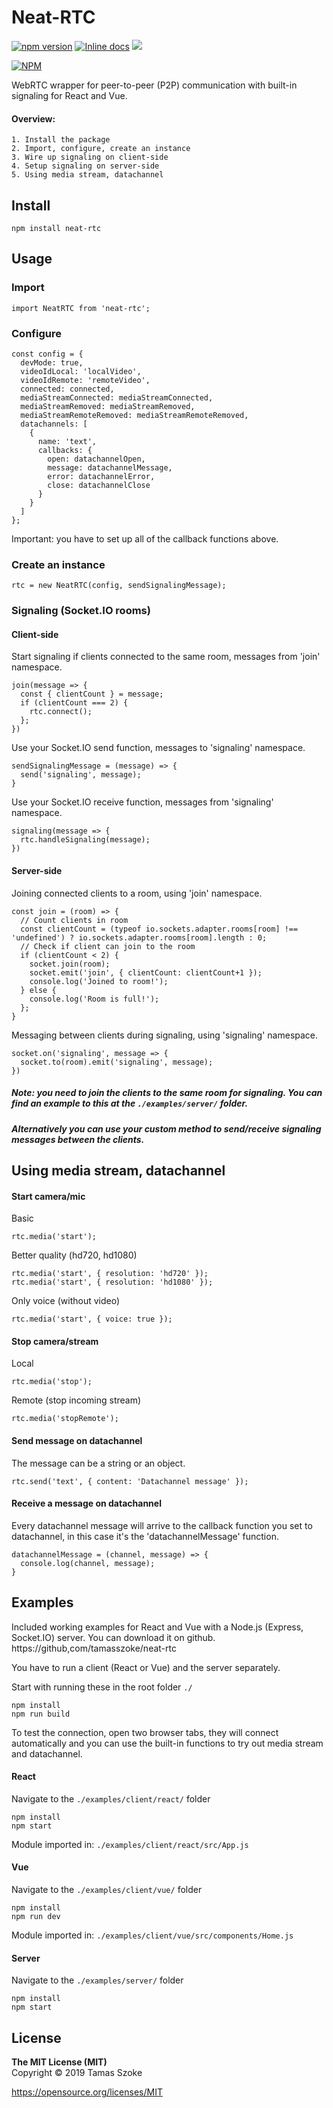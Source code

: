 # Neat-RTC

[![npm version](https://badge.fury.io/js/neat-rtc.svg)](https://badge.fury.io/js/neat-rtc)
[![Inline docs](http://inch-ci.org/github/tamasszoke/neat-rtc.svg?branch=master)](http://inch-ci.org/github/tamasszoke/neat-rtc)
![](https://img.shields.io/github/license/tamasszoke/neat-rtc.svg)

[![NPM](https://nodei.co/npm/neat-rtc.png?compact=true)](https://nodei.co/npm/neat-rtc/)

WebRTC wrapper for peer-to-peer (P2P) communication with built-in signaling for React and Vue.

#### Overview:

	1. Install the package
	2. Import, configure, create an instance
	3. Wire up signaling on client-side
	4. Setup signaling on server-side
	5. Using media stream, datachannel

## Install

	npm install neat-rtc

## Usage

### Import

    import NeatRTC from 'neat-rtc';

### Configure

    const config = {
      devMode: true,
      videoIdLocal: 'localVideo',
      videoIdRemote: 'remoteVideo',
      connected: connected,
      mediaStreamConnected: mediaStreamConnected,
      mediaStreamRemoved: mediaStreamRemoved,
      mediaStreamRemoteRemoved: mediaStreamRemoteRemoved,
      datachannels: [
        {
          name: 'text',
          callbacks: {
            open: datachannelOpen,
            message: datachannelMessage,
            error: datachannelError,
            close: datachannelClose
          }
        }
      ]
    };
    
Important: you have to set up all of the callback functions above.

### Create an instance

    rtc = new NeatRTC(config, sendSignalingMessage);

### Signaling (Socket.IO rooms)

#### Client-side
    
Start signaling if clients connected to the same room, messages from 'join' namespace.

    join(message => {
      const { clientCount } = message;
      if (clientCount === 2) {
        rtc.connect();
      };
    })

Use your Socket.IO send function, messages to 'signaling' namespace.

    sendSignalingMessage = (message) => {
      send('signaling', message);
    }

Use your Socket.IO receive function, messages from 'signaling' namespace.

    signaling(message => {
      rtc.handleSignaling(message);
    })

#### Server-side

Joining connected clients to a room, using 'join' namespace.

    const join = (room) => {
      // Count clients in room
      const clientCount = (typeof io.sockets.adapter.rooms[room] !== 'undefined') ? io.sockets.adapter.rooms[room].length : 0;
      // Check if client can join to the room
      if (clientCount < 2) {
        socket.join(room);
        socket.emit('join', { clientCount: clientCount+1 });
        console.log('Joined to room!');
      } else {
        console.log('Room is full!');
      };
    }

Messaging between clients during signaling, using 'signaling' namespace.

    socket.on('signaling', message => {
      socket.to(room).emit('signaling', message);
    })

##### Note: you need to join the clients to the same room for signaling. You can find an example to this at the `./examples/server/` folder.

##### Alternatively you can use your custom method to send/receive signaling messages between the clients.

## Using media stream, datachannel

#### Start camera/mic

Basic

	rtc.media('start');

Better quality (hd720, hd1080)

	rtc.media('start', { resolution: 'hd720' });
	rtc.media('start', { resolution: 'hd1080' });
    
Only voice (without video)

	rtc.media('start', { voice: true });
    
#### Stop camera/stream

Local

	rtc.media('stop');
    
Remote (stop incoming stream)

	rtc.media('stopRemote');
    
#### Send message on datachannel

The message can be a string or an object.

	rtc.send('text', { content: 'Datachannel message' });

#### Receive a message on datachannel

Every datachannel message will arrive to the callback function you set to datachannel, in this case it's the 'datachannelMessage' function.

    datachannelMessage = (channel, message) => {
      console.log(channel, message);
    }

## Examples

Included working examples for React and Vue with a Node.js (Express, Socket.IO) server. You can download it on github. https://github,com/tamasszoke/neat-rtc

You have to run a client (React or Vue) and the server separately.

Start with running these in the root folder `./`

    npm install
    npm run build

To test the connection, open two browser tabs, they will connect automatically and you can use the built-in functions to try out media stream and datachannel.

#### React

Navigate to the `./examples/client/react/` folder

    npm install
    npm start

Module imported in: `./examples/client/react/src/App.js`

#### Vue

Navigate to the `./examples/client/vue/` folder

    npm install
    npm run dev

Module imported in: `./examples/client/vue/src/components/Home.js`

#### Server

Navigate to the `./examples/server/` folder

    npm install
    npm start
    
## License

<b>The MIT License (MIT)</b><br/>
Copyright © 2019 Tamas Szoke

https://opensource.org/licenses/MIT